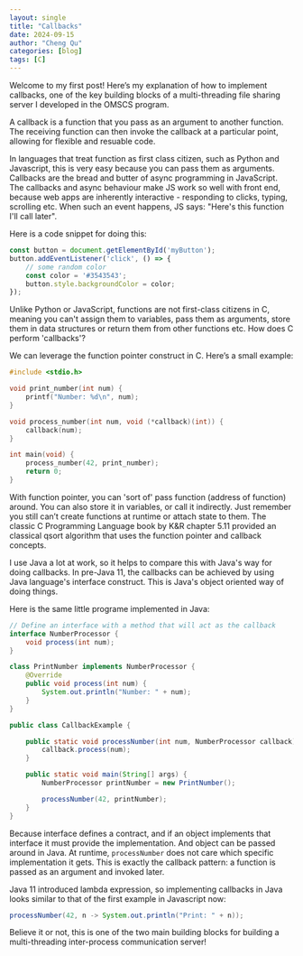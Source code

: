 ```yaml
---
layout: single
title: "Callbacks"
date: 2024-09-15
author: "Cheng Qu"
categories: [blog]
tags: [C]
---
```


Welcome to my first post! Here’s my explanation of how to implement callbacks, one of the key building blocks of a multi-threading file sharing server I developed in the OMSCS program.

A callback is a function that you pass as an argument to another function. The receiving function can then invoke the callback at a particular point, allowing for flexible and resuable code.

In languages that treat function as first class citizen, such as Python and Javascript, this is very easy because you can pass them as arguments. Callbacks are the bread and butter of async programming in JavaScript. The callbacks and async behaviour make JS work so well with front end, because web apps are inherently interactive - responding to clicks, typing, scrolling etc. When such an event happens, JS says: "Here's this function I'll call later". 

Here is a code snippet for doing this:
```javascript
const button = document.getElementById('myButton');
button.addEventListener('click', () => {
    // some random color
    const color = '#3543543';
    button.style.backgroundColor = color;
});
```

Unlike Python or JavaScript, functions are not first-class citizens in C, meaning you can't assign them to variables, pass them as arguments, store them in data structures or return them from other functions etc. How does C perform 'callbacks'?

We can leverage the function pointer construct in C.
Here’s a small example:

```c
#include <stdio.h>

void print_number(int num) {
    printf("Number: %d\n", num);
}

void process_number(int num, void (*callback)(int)) {
    callback(num);
}

int main(void) {
    process_number(42, print_number);
    return 0;
}
```
With function pointer, you can 'sort of' pass function (address of function) around. You can also store it in variables, or call it indirectly. Just remember you still can’t create functions at runtime or attach state to them. The classic C Programming Language book by K&R chapter 5.11 provided an classical qsort algorithm that uses the function pointer and callback concepts. 

I use Java a lot at work, so it helps to compare this with Java's way for doing callbacks. In pre-Java 11, the callbacks can be achieved by using Java language's interface construct. This is Java's object oriented way of doing things. 

Here is the same little programe implemented in Java:

```java
// Define an interface with a method that will act as the callback
interface NumberProcessor {
    void process(int num);
}

class PrintNumber implements NumberProcessor {
    @Override
    public void process(int num) {
        System.out.println("Number: " + num);
    }
}

public class CallbackExample {

    public static void processNumber(int num, NumberProcessor callback) {
        callback.process(num);
    }

    public static void main(String[] args) {
        NumberProcessor printNumber = new PrintNumber();

        processNumber(42, printNumber);
    }
}
```
Because interface defines a contract, and if an object implements that interface it must provide the implementation. And object can be passed around in Java. At runtime, `processNumber` does not care which specific implementation it gets. This is exactly the callback pattern: a function is passed as an argument and invoked later. 

Java 11 introduced lambda expression, so implementing callbacks in Java looks similar to that of the first example in Javascript now:
```java
processNumber(42, n -> System.out.println("Print: " + n));
```

Believe it or not, this is one of the two main building blocks for building a multi-threading inter-process communication server!